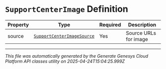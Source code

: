 # `SupportCenterImage` Definition

| Property | Type | Required | Description |
|----------|------|----------|-------------|
| source | [`SupportCenterImageSource`](supportcenterimagesource-definition.md) | Yes | Source URLs for image |

---

*This file was automatically generated by the Generate Genesys Cloud Platform API classes utility on 2025-04-24T15:04:25.999Z*